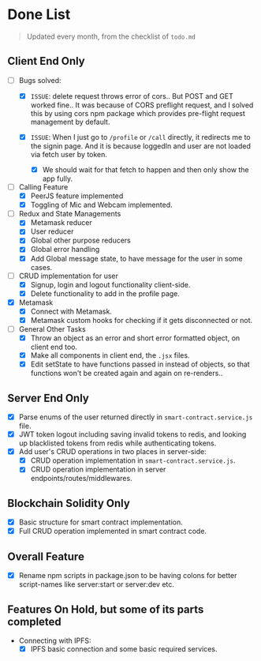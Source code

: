 # Done List

> Updated every month, from the checklist of `todo.md`

## Client End Only

- [ ] Bugs solved:
  - [x] `ISSUE`: delete request throws error of cors.. But POST and GET worked fine.. It was because of CORS preflight request, and I solved this by using cors npm package which provides pre-flight request management by default.
  - [x] `ISSUE`: When I just go to `/profile` or `/call` directly, it redirects me to the signin page.
    And it is because loggedIn and user are not loaded via fetch user by token.

    - [x] We should wait for that fetch to happen and then only show the app fully.

- [ ] Calling Feature
  - [x] PeerJS feature implemented
  - [x] Toggling of Mic and Webcam implemented.

- [ ] Redux and State Managements
  - [x] Metamask reducer
  - [x] User reducer
  - [x] Global other purpose reducers
  - [x] Global error handling
  - [x] Add Global message state, to have message for the user in some cases.

- [ ] CRUD implementation for user
  - [x] Signup, login and logout functionality client-side.
  - [x] Delete functionality to add in the profile page. 

- [x] Metamask
  - [x] Connect with Metamask.
  - [x] Metamask custom hooks for checking if it gets disconnected or not.

- [ ] General Other Tasks
  - [x] Throw an object as an error and short error formatted object, on client end too.
  - [x] Make all components in client end, the `.jsx` files.
  - [x] Edit setState to have functions passed in instead of objects, so that functions won't be created again and again on re-renders..

## Server End Only

- [x] Parse enums of the user returned directly in `smart-contract.service.js` file.
- [x] JWT token logout including saving invalid tokens to redis, and looking up blacklisted tokens from redis while authenticating tokens.
- [x] Add user's CRUD operations in two places in server-side:
  - [x] CRUD operation implementation in `smart-contract.service.js`.
  - [x] CRUD operation implementation in server endpoints/routes/middlewares.

## Blockchain Solidity Only

- [x] Basic structure for smart contract implementation.
- [x] Full CRUD operation implemented in smart contract code.

## Overall Feature

- [x] Rename npm scripts in package.json to be having colons for better script-names like server:start or server:dev etc.

## Features On Hold, but some of its parts completed

- Connecting with IPFS:
  - [x] IPFS basic connection and some basic required services.
